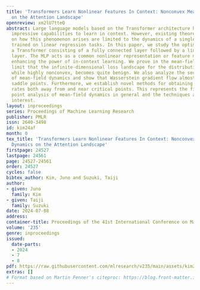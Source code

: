```yaml
---
title: 'Transformers Learn Nonlinear Features In Context: Nonconvex Mean-field Dynamics
  on the Attention Landscape'
openreview: xm2lU7tteQ
abstract: Large language models based on the Transformer architecture have demonstrated
  impressive capabilities to learn in context. However, existing theoretical studies
  on how this phenomenon arises are limited to the dynamics of a single layer of attention
  trained on linear regression tasks. In this paper, we study the optimization of
  a Transformer consisting of a fully connected layer followed by a linear attention
  layer. The MLP acts as a common nonlinear representation or feature map, greatly
  enhancing the power of in-context learning. We prove in the mean-field and two-timescale
  limit that the infinite-dimensional loss landscape for the distribution of parameters,
  while highly nonconvex, becomes quite benign. We also analyze the second-order stability
  of mean-field dynamics and show that Wasserstein gradient flow almost always avoids
  saddle points. Furthermore, we establish novel methods for obtaining concrete improvement
  rates both away from and near critical points. This represents the first saddle
  point analysis of mean-field dynamics in general and the techniques are of independent
  interest.
layout: inproceedings
series: Proceedings of Machine Learning Research
publisher: PMLR
issn: 2640-3498
id: kim24af
month: 0
tex_title: 'Transformers Learn Nonlinear Features In Context: Nonconvex Mean-field
  Dynamics on the Attention Landscape'
firstpage: 24527
lastpage: 24561
page: 24527-24561
order: 24527
cycles: false
bibtex_author: Kim, Juno and Suzuki, Taiji
author:
- given: Juno
  family: Kim
- given: Taiji
  family: Suzuki
date: 2024-07-08
address:
container-title: Proceedings of the 41st International Conference on Machine Learning
volume: '235'
genre: inproceedings
issued:
  date-parts:
  - 2024
  - 7
  - 8
pdf: https://raw.githubusercontent.com/mlresearch/v235/main/assets/kim24af/kim24af.pdf
extras: []
# Format based on Martin Fenner's citeproc: https://blog.front-matter.io/posts/citeproc-yaml-for-bibliographies/
---
```

